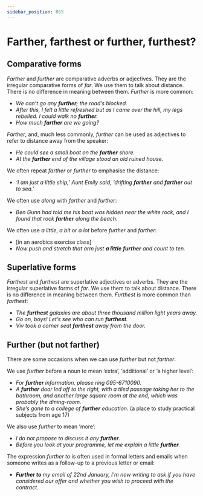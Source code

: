 ```yaml
---
sidebar_position: 055
---
```


# Farther, farthest or further, furthest?

## Comparative forms

*Farther* and *further* are comparative adverbs or adjectives. They are the irregular comparative forms of *far*. We use them to talk about distance. There is no difference in meaning between them. *Further* is more common:

- *We can’t go any **further**; the road’s blocked.*
- *After this, I felt a little refreshed but as I came over the hill, my legs rebelled. I could walk no **further**.*
- *How much **farther** are we going?*

*Farther*, and, much less commonly, *further* can be used as adjectives to refer to distance away from the speaker:

- *He could see a small boat on the **farther** shore.*
- *At the **further** end of the village stood an old ruined house.*

We often repeat *farther* or *further* to emphasise the distance:

- *‘I am just a little ship,’ Aunt Emily said, ‘drifting **farther** and **farther** out to sea.’*

We often use *along* with *farther* and *further*:

- *Ben Gunn had told me his boat was hidden near the white rock, and I found that rock **farther** along the beach.*

We often use *a little*, *a bit* or *a lot* before *further* and *farther*:

- \[in an aerobics exercise class\]
- *Now push and stretch that arm just **a little*** ***further** and count to ten.*

## Superlative forms

*Farthest* and *furthest* are superlative adjectives or adverbs. They are the irregular superlative forms of *far*. We use them to talk about distance. There is no difference in meaning between them. *Furthest* is more common than *farthest*:

- *The **furthest** galaxies are about three thousand million light years away.*
- *Go on, boys! Let’s see who can run **furthest**.*
- *Viv took a corner seat **farthest** away from the door.*

## Further (but not farther)

There are some occasions when we can use *further* but not *farther*.

We use *further* before a noun to mean ‘extra’, ‘additional’ or ‘a higher level’:

- *For **further** information, please ring 095-6710090.*
- *A **further** door led off to the right, with a tiled passage taking her to the bathroom, and another large square room at the end, which was probably the dining-room.*
- *She’s gone to a college of **further** education.* (a place to study practical subjects from age 17)

We also use *further* to mean ‘more’:

- *I do not propose to discuss it any **further**.*
- *Before you look at your programme, let me explain a little **further**.*

The expression *further to* is often used in formal letters and emails when someone writes as a follow-up to a previous letter or email:

- ***Further to*** *my email of 22nd January, I’m now writing to ask if you have considered our offer and whether you wish to proceed with the contract.*
